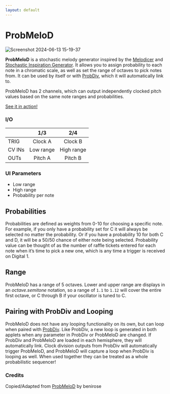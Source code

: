 ```yaml
---
layout: default
---
```

# ProbMeloD

![Screenshot 2024-06-13 15-19-37](https://github.com/djphazer/O_C-Phazerville/assets/109086194/8deab434-e06f-4b83-8ca6-730358004a5a)

**ProbMeloD** is a stochastic melody generator inspired by the [Melodicer](https://www.modulargrid.net/e/vermona-melodicer) and [Stochastic Inspiration Generator](https://www.modulargrid.net/e/stochastic-instruments-stochastic-inspiration-generator). It allows you to assign probability to each note in a chromatic scale, as well as set the range of octaves to pick notes from. It can be used by itself or with [ProbDiv](ProbDiv), which it will automatically link to.

ProbMeloD has 2 channels, which can output independently clocked pitch values based on the same note ranges and probabilities. 

[See it in action!](https://www.youtube.com/watch?v=uR8pLUVNDjI)

### I/O

|        | 1/3 | 2/4 |
| ------ | :-: | :-: |
| TRIG   |  Clock A   |  Clock B   |
| CV INs |   Low range |  High range   |
| OUTs   |  Pitch A  |  Pitch B   |

### UI Parameters
 - Low range
 - High range
 - Probability per note

## Probabilities

Probabilities are defined as weights from 0-10 for choosing a specific note. For example, if you only have a probability set for C it will always be selected no matter the probability. Or if you have a probability 10 for both C and D, it will be a 50/50 chance of either note being selected. Probability value can be thought of as the number of raffle tickets entered for each note when it’s time to pick a new one, which is any time a trigger is received on Digital 1.

## Range

ProbMeloD has a range of 5 octaves. Lower and upper range are displays in an _octave_._semitone_ notation, so a range of `1.1` to `1.12` will cover the entire first octave, or C through B if your oscillator is tuned to C.

## Pairing with ProbDiv and Looping

ProbMeloD does not have any looping functionality on its own, but can loop when paired with [ProbDiv](ProbDiv). Like ProbDiv, a new loop is generated in both applets when any parameter in ProbDiv or ProbMeloD are changed. If ProbDiv and ProbMeloD are loaded in each hemisphere, they will automatically link. Clock division outputs from ProbDiv will automatically trigger ProbMeloD, and ProbMeloD will capture a loop when ProbDiv is looping as well. When used together they can be treated as a whole probabilistic sequencer!

### Credits
Copied/Adapted from [ProbMeloD](https://github.com/benirose/O_C-BenisphereSuite/wiki/ProbMeloD) by benirose
